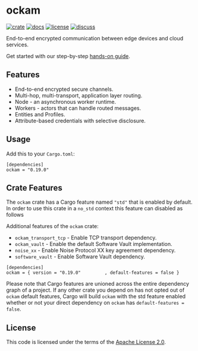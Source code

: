 # ockam

[![crate][crate-image]][crate-link]
[![docs][docs-image]][docs-link]
[![license][license-image]][license-link]
[![discuss][discuss-image]][discuss-link]

End-to-end encrypted communication between edge devices and cloud services.

Get started with our step-by-step [hands-on guide][guide].

## Features

* End-to-end encrypted secure channels.
* Multi-hop, multi-transport, application layer routing.
* Node - an asynchronous worker runtime.
* Workers - actors that can handle routed messages.
* Entities and Profiles.
* Attribute-based credentials with selective disclosure.

## Usage

Add this to your `Cargo.toml`:

```
[dependencies]
ockam = "0.19.0"
```

## Crate Features

The `ockam` crate has a Cargo feature named `"std"` that is enabled by
default. In order to use this crate in a `no_std` context this feature can
disabled as follows

Additional features of the `ockam` crate:
- `ockam_transport_tcp` - Enable TCP transport dependency.
- `ockam_vault` - Enable the default Software Vault implementation.
- `noise_xx` - Enable Noise Protocol XX key agreement dependency.
- `software_vault` - Enable Software Vault dependency.

```
[dependencies]
ockam = { version = "0.19.0"         , default-features = false }
```

Please note that Cargo features are unioned across the entire dependency
graph of a project. If any other crate you depend on has not opted out of
`ockam` default features, Cargo will build `ockam` with the std
feature enabled whether or not your direct dependency on `ockam`
has `default-features = false`.

## License

This code is licensed under the terms of the [Apache License 2.0][license-link].

[main-ockam-crate-link]: https://crates.io/crates/ockam

[crate-image]: https://img.shields.io/crates/v/ockam.svg
[crate-link]: https://crates.io/crates/ockam

[docs-image]: https://docs.rs/ockam/badge.svg
[docs-link]: https://docs.rs/ockam

[license-image]: https://img.shields.io/badge/License-Apache%202.0-green.svg
[license-link]: https://github.com/ockam-network/ockam/blob/HEAD/LICENSE

[discuss-image]: https://img.shields.io/badge/Discuss-Github%20Discussions-ff70b4.svg
[discuss-link]: https://github.com/ockam-network/ockam/discussions

[guide]: https://github.com/ockam-network/ockam/blob/develop/documentation/guides/rust/README.md#rust-guide
